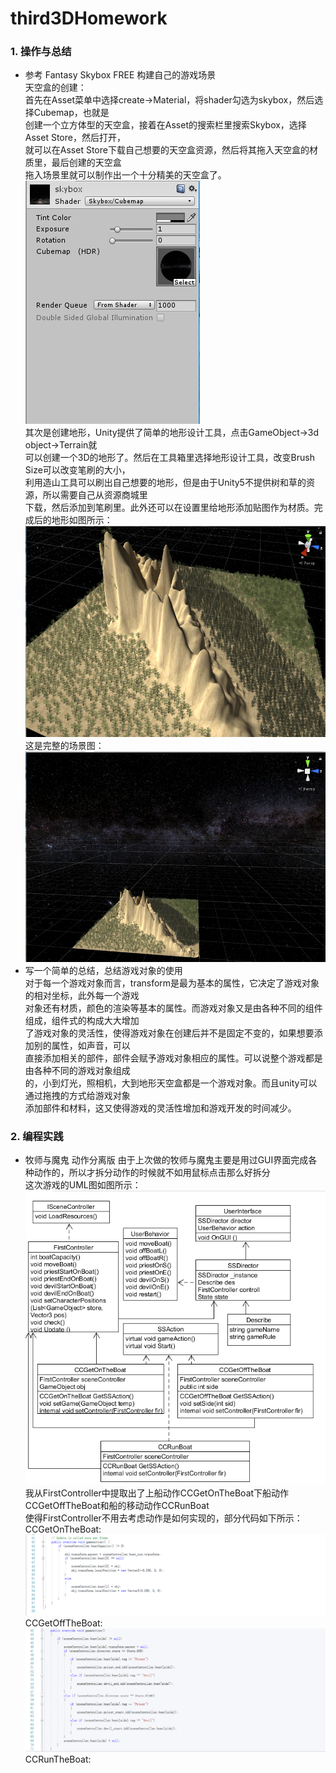 # third3DHomework

### 1. 操作与总结
* 参考 Fantasy Skybox FREE 构建自己的游戏场景<br>
天空盒的创建：<br>
首先在Asset菜单中选择create->Material，将shader勾选为skybox，然后选择Cubemap，也就是<br>
创建一个立方体型的天空盒，接着在Asset的搜索栏里搜索Skybox，选择Asset Store，然后打开，<br>
就可以在Asset Store下载自己想要的天空盒资源，然后将其拖入天空盒的材质里，最后创建的天空盒<br>
拖入场景里就可以制作出一个十分精美的天空盒了。<br>
![](https://github.com/flashowner/third3DHomework/blob/master/%E6%88%AA%E5%9B%BE/%E6%8D%95%E8%8E%B71.PNG) <br>
其次是创建地形，Unity提供了简单的地形设计工具，点击GameObject->3d object->Terrain就<br>
可以创建一个3D的地形了。然后在工具箱里选择地形设计工具，改变Brush Size可以改变笔刷的大小，<br>
利用造山工具可以刷出自己想要的地形，但是由于Unity5不提供树和草的资源，所以需要自己从资源商城里<br>
下载，然后添加到笔刷里。此外还可以在设置里给地形添加贴图作为材质。完成后的地形如图所示：<br>
![](https://github.com/flashowner/third3DHomework/blob/master/%E6%88%AA%E5%9B%BE/%E6%8D%95%E8%8E%B7.PNG) <br>
这是完整的场景图：<br>
![](https://github.com/flashowner/third3DHomework/blob/master/%E6%88%AA%E5%9B%BE/%E6%8D%95%E8%8E%B72.PNG) <br>
* 写一个简单的总结，总结游戏对象的使用<br>
对于每一个游戏对象而言，transform是最为基本的属性，它决定了游戏对象的相对坐标，此外每一个游戏<br>
对象还有材质，颜色的渲染等基本的属性。而游戏对象又是由各种不同的组件组成，组件式的构成大大增加<br>
了游戏对象的灵活性，使得游戏对象在创建后并不是固定不变的，如果想要添加别的属性，如声音，可以<br>
直接添加相关的部件，部件会赋予游戏对象相应的属性。可以说整个游戏都是由各种不同的游戏对象组成<br>
的，小到灯光，照相机，大到地形天空盒都是一个游戏对象。而且unity可以通过拖拽的方式给游戏对象<br>
添加部件和材料，这又使得游戏的灵活性增加和游戏开发的时间减少。
### 2. 编程实践
* 牧师与魔鬼 动作分离版
由于上次做的牧师与魔鬼主要是用过GUI界面完成各种动作的，所以才拆分动作的时候就不如用鼠标点击那么好拆分<br>
这次游戏的UML图如图所示：<br>
![](https://github.com/flashowner/third3DHomework/blob/master/%E6%88%AA%E5%9B%BE/%E6%8D%95%E8%8E%B73.PNG)
我从FirstController中提取出了上船动作CCGetOnTheBoat下船动作CCGetOffTheBoat和船的移动动作CCRunBoat<br>
使得FirstController不用去考虑动作是如何实现的，部分代码如下所示：<br>
CCGetOnTheBoat:<br>
![](https://github.com/flashowner/third3DHomework/blob/master/%E6%88%AA%E5%9B%BE/%E6%8D%95%E8%8E%B74.PNG)<br>
CCGetOffTheBoat:<br>
![](https://github.com/flashowner/third3DHomework/blob/master/%E6%88%AA%E5%9B%BE/%E6%8D%95%E8%8E%B75.PNG)<br>
CCRunTheBoat:<br>
